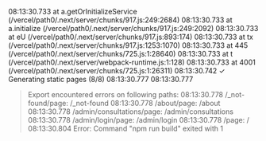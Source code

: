 08:13:30.733 
    at a.getOrInitializeService (/vercel/path0/.next/server/chunks/917.js:249:2684)
08:13:30.733 
    at a.initialize (/vercel/path0/.next/server/chunks/917.js:249:2092)
08:13:30.733 
    at eU (/vercel/path0/.next/server/chunks/917.js:893:174)
08:13:30.733 
    at tx (/vercel/path0/.next/server/chunks/917.js:1253:1070)
08:13:30.733 
    at 445 (/vercel/path0/.next/server/chunks/725.js:1:28640)
08:13:30.733 
    at t (/vercel/path0/.next/server/webpack-runtime.js:1:128)
08:13:30.733 
    at 4001 (/vercel/path0/.next/server/chunks/725.js:1:26311)
08:13:30.742 
 ✓ Generating static pages (8/8)
08:13:30.777 
08:13:30.777 
> Export encountered errors on following paths:
08:13:30.778 
	/_not-found/page: /_not-found
08:13:30.778 
	/about/page: /about
08:13:30.778 
	/admin/consultations/page: /admin/consultations
08:13:30.778 
	/admin/login/page: /admin/login
08:13:30.778 
	/page: /
08:13:30.804 
Error: Command "npm run build" exited with 1